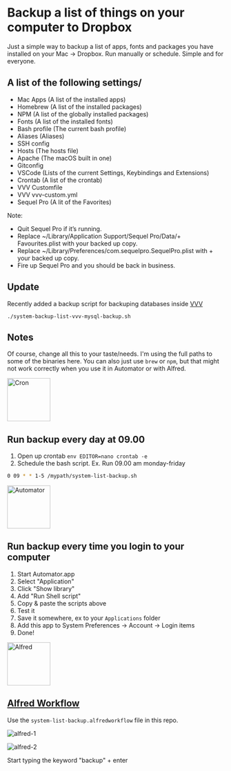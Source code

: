 # Backup a list of things on your computer to Dropbox

Just a simple way to backup a list of apps, fonts and packages you have installed on your Mac -> Dropbox. Run manually or schedule. Simple and for everyone.

## A list of the following settings/

+ Mac Apps (A list of the installed apps)
+ Homebrew (A list of the installed packages)
+ NPM (A list of the globally installed packages)
+ Fonts (A list of the installed fonts)
+ Bash profile (The current bash profile)
+ Aliases (Aliases)
+ SSH config
+ Hosts (The hosts file)
+ Apache (The macOS built in one)
+ Gitconfig
+ VSCode (Lists of the current Settings, Keybindings and Extensions)
+ Crontab (A list of the crontab)
+ VVV Customfile
+ VVV vvv-custom.yml
+ Sequel Pro (A lit of the Favorites)

Note:

+ Quit Sequel Pro if it’s running.
+ Replace ~/Library/Application Support/Sequel Pro/Data/+ Favourites.plist with your backed up copy.
+ Replace ~/Library/Preferences/com.sequelpro.SequelPro.plist with + your backed up copy.
+ Fire up Sequel Pro and you should be back in business.

## Update

Recently added a backup script for backuping databases inside [VVV](https://github.com/Varying-Vagrant-Vagrants/VVV)

    ./system-backup-list-vvv-mysql-backup.sh

## Notes

Of course, change all this to your taste/needs.
I'm using the full paths to some of the binaries here. You can also just use ``brew`` or ``npm``, but that might not work correctly when you use it in Automator or with Alfred.

<img src="https://cloud.githubusercontent.com/assets/307676/14966900/ee944d8c-10b4-11e6-822b-1c8e0329eb39.jpg" alt="Cron" height="100">

## Run backup every day at 09.00

1. Open up crontab ``env EDITOR=nano crontab -e``
2. Schedule the bash script. Ex. Run 09.00 am monday-friday

```bash
0 09 * * 1-5 /mypath/system-list-backup.sh
```

<img src="https://cloud.githubusercontent.com/assets/307676/14935295/45bf18a2-0ecc-11e6-9105-3a0857d14735.png" alt="Automator" height="100">

## Run backup every time you login to your computer

1. Start Automator.app
2. Select "Application"
3. Click "Show library"
4. Add "Run Shell script"
5. Copy & paste the scripts above
6. Test it
7. Save it somewhere, ex to your ``Applications`` folder
8. Add this app to System Preferences -> Account -> Login items
9. Done!

<img src="http://cdn.makeuseof.com/wp-content/uploads/2013/04/Alfred_icon.jpg?6b9ecc" alt="Alfred" height="100">

## [Alfred Workflow](https://www.alfredapp.com/workflows/)

Use the ``system-list-backup.alfredworkflow`` file in this repo.

![alfred-1](https://cloud.githubusercontent.com/assets/307676/14941464/1137a8c0-0f9d-11e6-85f2-26759ad1b53e.jpg)

![alfred-2](https://cloud.githubusercontent.com/assets/307676/14941465/114fe782-0f9d-11e6-935d-caf54cfb16a3.jpg)

Start typing the keyword "backup" + enter
